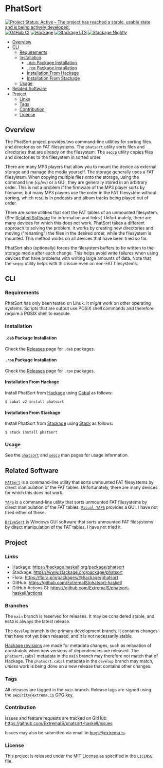 # PhatSort

[![Project Status: Active – The project has reached a stable, usable state and is being actively developed.](https://www.repostatus.org/badges/latest/active.svg)](https://www.repostatus.org/#active)
[![GitHub CI](https://github.com/ExtremaIS/phatsort-haskell/workflows/CI/badge.svg?branch=main)](https://github.com/ExtremaIS/phatsort-haskell/actions)
[![Hackage](https://img.shields.io/hackage/v/phatsort.svg)](https://hackage.haskell.org/package/phatsort)
[![Stackage LTS](https://stackage.org/package/phatsort/badge/lts)](https://stackage.org/package/phatsort)
[![Stackage Nightly](https://stackage.org/package/phatsort/badge/nightly)](https://stackage.org/nightly/package/phatsort)

* [Overview](#overview)
* [CLI](#cli)
    * [Requirements](#requirements)
    * [Installation](#installation)
        * [`.deb` Package Installation](#deb-package-installation)
        * [`.rpm` Package Installation](#rpm-package-installation)
        * [Installation From Hackage](#installation-from-hackage)
        * [Installation From Stackage](#installation-from-stackage)
    * [Usage](#usage)
* [Related Software](#related-software)
* [Project](#project)
    * [Links](#links)
    * [Tags](#tags)
    * [Contribution](#contribution)
    * [License](#license)

## Overview

The PhatSort project provides two command-line utilities for sorting files
and directories on FAT filesystems.  The `phatsort` utility sorts files and
directories that are already on the filesystem.  The `seqcp` utility copies
files and directories to the filesystem in sorted order.

There are many MP3 players that allow you to mount the device as external
storage and manage the media yourself.  The storage generally uses a FAT
filesystem.  When copying multiple files onto the storage, using the command
line (`cp`/`mv`) or a GUI, they are generally stored in an arbitrary order.
This is not a problem if the firmware of the MP3 player sorts by filename, but
many MP3 players use the order in the FAT filesystem without sorting, which
results in podcasts and album tracks being played out of order.

There are some utilities that sort the FAT tables of an unmounted filesystem.
(See [Related Software](#related-software) for information and links.)
Unfortunately, there are many devices for which this does not work.  PhatSort
takes a different approach to solving the problem.  It works by creating new
directories and moving ("renaming") the files in the desired order, while the
filesystem is mounted.  This method works on all devices that have been tried
so far.

PhatSort also (optionally) forces the filesystem buffers to be written to the
storage media after each change.  This helps avoid write failures when using
devices that have problems with writing large amounts of data.  Note that the
`seqcp` utility helps with this issue even on non-FAT filesystems.

## CLI

### Requirements

PhatSort has only been tested on Linux.  It *might* work on other operating
systems.  Scripts that are output use POSIX shell commands and therefore
require a POSIX shell to execute.

### Installation

#### `.deb` Package Installation

Check the [Releases][] page for `.deb` packages.

#### `.rpm` Package Installation

[Releases]: <https://github.com/ExtremaIS/phatsort-haskell/releases>

Check the [Releases][] page for `.rpm` packages.

#### Installation From Hackage

Install PhatSort from [Hackage][] using [Cabal][] as follows:

```
$ cabal v2-install phatsort
```

[Hackage]: <https://hackage.haskell.org/package/phatsort>
[Cabal]: <https://www.haskell.org/cabal/>

#### Installation From Stackage

Install PhatSort from [Stackage][] using [Stack][] as follows:

```
$ stack install phatsort
```

[Stackage]: <https://www.stackage.org/package/phatsort>
[Stack]: <https://haskellstack.org/>

### Usage

See the [`phatsort`][] and [`seqcp`][] man pages for usage information.

[`phatsort`]: <doc/phatsort.1.md>
[`seqcp`]: <doc/seqcp.1.md>

## Related Software

[`FATSort`][] is a command-line utility that sorts unmounted FAT filesystems
by direct manipulation of the FAT tables.  Unfortunately, there are many
devices for which this does not work.

[`YAFS`][] is a command-line utility that sorts unmounted FAT filesystems by
direct manipulation of the FAT tables.  [`Visual YAFS`][] provides a GUI.  I
have not tried either of these.

[`DriveSort`][] is Windows GUI software that sorts unmounted FAT filesystems
by direct manipulation of the FAT tables.  I have not tried it.

[`FATSort`]: <https://fatsort.sourceforge.io/>
[`YAFS`]: <http://www.luisrios.eti.br/public/en_us/projects/yafs/>
[`Visual YAFS`]: <http://www.luisrios.eti.br/public/en_us/projects/visual_yafs/>
[`DriveSort`]: <http://www.anerty.net/software/file/DriveSort/>

## Project

### Links

* Hackage: <https://hackage.haskell.org/package/phatsort>
* Stackage: <https://www.stackage.org/package/phatsort>
* Flora: <https://flora.pm/packages/@hackage/phatsort>
* GitHub: <https://github.com/ExtremaIS/phatsort-haskell>
* GitHub Actions CI: <https://github.com/ExtremaIS/phatsort-haskell/actions>

### Branches

The `main` branch is reserved for releases.  It may be considered stable, and
`HEAD` is always the latest release.

The `develop` branch is the primary development branch.  It contains changes
that have not yet been released, and it is not necessarily stable.

[Hackage revisions][] are made for metadata changes, such as relaxation of
constraints when new versions of dependencies are released.  The
`phatsort.cabal` metadata in the `main` branch may therefore not match that of
Hackage.  The `phatsort.cabal` metadata in the `develop` branch may match,
*unless* work is being done on a new release that contains other changes.

[Hackage revisions]: <https://github.com/haskell-infra/hackage-trustees/blob/master/revisions-information.md#hackage-metadata-revisions--what-they-are-how-they-work>

### Tags

All releases are tagged in the `main` branch.  Release tags are signed using
the [`security@extrema.is` GPG key][].

[`security@extrema.is` GPG key]: <https://keyserver.ubuntu.com/pks/lookup?search=0x1D484E4B4705FADF&fingerprint=on&op=index>

### Contribution

Issues and feature requests are tracked on GitHub:
<https://github.com/ExtremaIS/phatsort-haskell/issues>

Issues may also be submitted via email to <bugs@extrema.is>.

### License

This project is released under the [MIT License][] as specified in the
[`LICENSE`][] file.

[MIT License]: <https://opensource.org/licenses/MIT>
[`LICENSE`]: <LICENSE>
